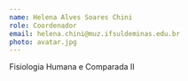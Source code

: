 ```yaml
---
name: Helena Alves Soares Chini
role: Coordenador
email: helena.chini@muz.ifsuldeminas.edu.br
photo: avatar.jpg
---
```

Fisiologia Humana e Comparada II
